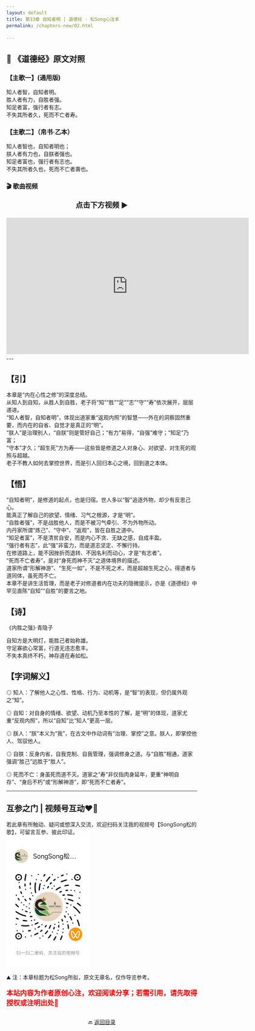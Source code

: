 ```yaml
---
layout: default
title: 第33章 自知者明 | 道德经 · 松Song心注本
permalink: /chapters-new/02.html

---
```


## 📜 《道德经》原文对照
### 【主歌一】(通用版) 
知人者智，自知者明。<br>
胜人者有力，自胜者强。<br>
知足者富，强行者有志。<br>
不失其所者久，死而不亡者寿。<br>

### 【主歌二】（帛书·乙本）
知人者智也，自知者明也；<br>
朕人者有力也，自朕者强也。<br>
知足者富也，强行者有志也。<br>
不失其所者久也，死而不亡者壽也。<br>

### 🎬 歌曲视频
<p style="text-align:center; font-size:1.2rem; font-weight:bold;">
  点击下方视频 ▶️
</p>

<iframe
  src="https://streamable.com/e/03m5h3"
  width="640"
  height="360"
  frameborder="0"
  allowfullscreen
  loading="lazy">
</iframe>
---

## 【引】
本章是“内在心性之修”的深度总结。<br>
从知人到自知，从胜人到自胜，老子将“知”“胜”“足”“志”“守”“寿”依次展开，层层递进。<br>
“知人者智，自知者明”，体现出道家重“返观内照”的智慧——外在的洞察固然重要，而内在的自省、自觉才是真正的“明”。<br>
“朕人”是治理别人，“自朕”则是管好自己；“有力”易得，“自强”难守；“知足”乃富；<br>
“守本”才久；“超生死”方为寿——这些皆是修道之人对身心、对欲望、对生死的观照与超越。<br>
老子不教人如何去掌控世界，而是引人回归本心之境，回到道之本体。<br>

## 【悟】
“自知者明”，是修道的起点，也是归宿。世人多以“智”追逐外物，却少有反思己心。<br>
能真正了解自己的欲望、情绪、习气之根源，才是“明”。<br>
“自胜者强”，不是战胜他人，而是不被习气牵引、不为外物所动。<br>
内丹家所谓“炼己”、“守中”、“返观”，皆在自胜之道中。<br>
“知足者富”，不是清贫自安，而是内心不贪、无缺之感，自成丰盈。<br>
“强行者有志”，此“强”非蛮力，而是道志坚定、不懈行持。<br>
在修道路上，能不因挫折而退转、不因名利而动心，才是“有志者”。<br>
“死而不亡者寿”，是对“身死而神不灭”之道体境界的描述。<br>
道家所谓“形解神游”、“生死一如”，不是不死之术，而是超越生死之心，得道者与道同体，虽死而不亡。<br>
本章不是讲生活哲理，而是老子对修道者内在功夫的隐微提示，亦是《道德经》中罕见直陈“自知”“自胜”的要言之地。<br>

## 【诗】
《内胜之强》·青隐子

自知方是大明灯，能胜己者始称雄。<br>
守足寡欲心常富，行道无违志愈丰。<br>
不失本真终不朽，神存道在寿如松。<br>

## 【字词解义】

◎ 知人：了解他人之心性、性格、行为、动机等，是“智”的表现，但仍属外观之“知”。<br>

◎ 自知：对自身的情绪、欲望、动机乃至本性的了解，是“明”的体现，道家尤重“反观内照”，所以“自知”比“知人”更高一层。<br>

◎ 朕人：“朕”本义为“我”，在古文中作动词有“治理、掌控”之意。朕人，即掌控他人、驾驭他人。<br>

◎ 自朕：反身内省，自我克制、自我管理，强调修身之道。与“自胜”相通，道家强调“胜己”远胜于“胜人”。<br>

◎ 死而不亡：身虽死而道不灭。道家之“寿”非仅指肉身延年，更重“神明自存”、“身后不朽”或“形解神游”，即“死而不亡者寿”。<br>

---
##  互参之门 | 视频号互动❤️🤝

若此章有所触动、疑问或想深入交流，欢迎扫码关注我的视频号【SongSong松的歌】，可留言互参、彼此印证。<br>
<img src="../img/qrcode_songsong.jpg" alt="扫码进入视频号" width="220">

⛰️ 注：本章标题为松Song所拟，原文无章名，仅作导览参考。<br>
<p style="color:red; font-size:18px; font-weight:bold;">
本站内容为作者原创心注，欢迎阅读分享；若需引用，请先取得授权或注明出处🙏
</p>

<p style="text-align:center; margin-top:2em;">
  🔙 <a href="{{ '/' | relative_url }}#catalog">返回目录</a>
</p>




